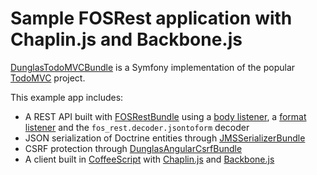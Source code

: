 # Sample FOSRest application with Chaplin.js and Backbone.js

[DunglasTodoMVCBundle](https://github.com/dunglas/DunglasTodoMVCBundle) is a Symfony implementation of the popular [TodoMVC](http://todomvc.com/) project.

This example app includes:
* A REST API built with [FOSRestBundle](https://github.com/FriendsOfSymfony/FOSRestBundle) using a [body listener](https://github.com/FriendsOfSymfony/FOSRestBundle/blob/master/Resources/doc/3-listener-support.md#body-listener), a [format listener](https://github.com/FriendsOfSymfony/FOSRestBundle/blob/master/Resources/doc/3-listener-support.md#format-listener) and the `fos_rest.decoder.jsontoform` decoder
* JSON serialization of Doctrine entities through [JMSSerializerBundle](https://github.com/schmittjoh/JMSSerializerBundle)
* CSRF protection through [DunglasAngularCsrfBundle](https://github.com/dunglas/DunglasAngularCsrfBundle)
* A client built in [CoffeeScript](http://coffeescript.org/) with [Chaplin.js](http://chaplinjs.org/) and [Backbone.js](http://backbonejs.org/)
